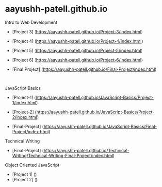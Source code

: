 # aayushh-patell.github.io

Intro to Web Development

- [Project 3] (https://aayushh-patell.github.io/Project-3/index.html)
- [Project 4] (https://aayushh-patell.github.io/Project-4/index.html)
- [Project 5] (https://aayushh-patell.github.io/Project-5/index.html)
- [Project 6] (https://aayushh-patell.github.io/Project-6/index.html)

- [Final Project] (https://aayushh-patell.github.io/Final-Project/index.html)

<br>

JavaScript Basics

- [Project-1] (https://aayushh-patell.github.io/JavaScript-Basics/Project-1/index.html)
- [Project-2] (https://aayushh-patell.github.io/JavaScript-Basics/Project-2/index.html)

- [Final-Project] (https://aayushh-patell.github.io/JavaScript-Basics/Final-Project/index.html)


Technical Writing

- [Final-Project] (https://aayushh-patell.github.io/Technical-Writing/Technical-Writing-Final-Project/index.html)

Object Oriented JavaScript

- [Project 1] ()
- [Project 2] ()
